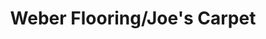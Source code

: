 ---
title: "Weber Flooring/Joe's Carpet"
url: /lees-summit/weber-flooring-joes-carpet/
shop: Raumausstattung
---